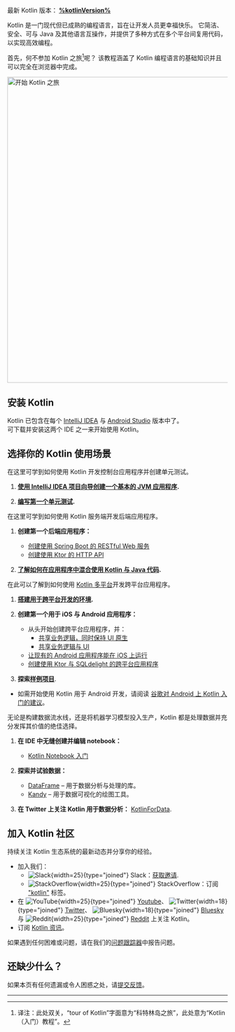 [//]: # (title: Kotlin 入门)

<tldr>
<p>最新 Kotlin 版本：<b> <a href="%kotlinLatestWhatsnew%">%kotlinVersion%</a></b></p>
</tldr>

Kotlin 是一门现代但已成熟的编程语言，旨在让开发人员更幸福快乐。
它简洁、安全、可与 Java 及其他语言互操作，并提供了多种方式在多个平台间复用代码，以实现高效编程。

首先，何不参加 Kotlin 之旅[^1]呢？ 该教程涵盖了 Kotlin 编程语言的基础知识并且可以<!--
-->完全在浏览器中完成。

<a href="kotlin-tour-welcome.md"><img src="start-kotlin-tour.svg" width="700" alt="开始 Kotlin 之旅" style="block"/></a>

## 安装 Kotlin

Kotlin 已包含在每个 [IntelliJ IDEA](https://www.jetbrains.com/idea/download/) 与 [Android Studio](https://developer.android.com/studio) 版本中了。  
可下载并安装这两个 IDE 之一来开始使用 Kotlin。

## 选择你的 Kotlin 使用场景
 
<tabs>

<tab id="console" title="控制台">

在这里可学到如何使用 Kotlin 开发控制台应用程序并创建单元测试。

1. **[使用 IntelliJ IDEA 项目向导创建一个基本的 JVM 应用程序](jvm-get-started.md).**

2. **[编写第一个单元测试](jvm-test-using-junit.md).**

</tab>

<tab id="backend" title="后端">

在这里可学到如何使用 Kotlin 服务端开发后端应用程序。

1. **创建第一个后端应用程序：**

     * [创建使用 Spring Boot 的 RESTful Web 服务](jvm-get-started-spring-boot.md)
     * [创建使用 Ktor 的 HTTP API](https://ktor.io/docs/creating-http-apis.html)

2. **[了解如何在应用程序中混合使用 Kotlin 与 Java 代码](mixing-java-kotlin-intellij.md).**

</tab>

<tab id="cross-platform-mobile" title="跨平台">

在此可以了解到如何使用 [Kotlin 多平台](multiplatform-intro.md)开发跨平台应用程序。

1. **[搭建用于跨平台开发的环境](https://www.jetbrains.com/help/kotlin-multiplatform-dev/multiplatform-setup.html).**

2. **创建第一个用于 iOS 与 Android 应用程序：**

   * 从头开始创建跨平台应用程序，并：
     * [共享业务逻辑，同时保持 UI 原生](https://www.jetbrains.com/help/kotlin-multiplatform-dev/multiplatform-create-first-app.html)
     * [共享业务逻辑与 UI](https://www.jetbrains.com/help/kotlin-multiplatform-dev/compose-multiplatform-create-first-app.html)
   * [让现有的 Android 应用程序能在 iOS 上运行](https://www.jetbrains.com/help/kotlin-multiplatform-dev/multiplatform-integrate-in-existing-app.html)
   * [创建使用 Ktor 与 SQLdelight 的跨平台应用程序](https://www.jetbrains.com/help/kotlin-multiplatform-dev/multiplatform-ktor-sqldelight.html)

3. **探索[样例项目](https://www.jetbrains.com/help/kotlin-multiplatform-dev/multiplatform-samples.html)**.

</tab>

<tab id="android" title="Android">

* 如需开始使用 Kotlin 用于 Android 开发，请阅读 [谷歌对 Android 上 Kotlin 入门的建议](https://developer.android.com/kotlin/get-started)。

</tab>

<tab id="data-analysis" title="数据分析">

无论是构建数据流水线，还是将机器学习模型投入生产，Kotlin 都是处理数据并充分发挥其价值的绝佳选择。

1. **在 IDE 中无缝创建并编辑 notebook：**

   * [Kotlin Notebook 入门](get-started-with-kotlin-notebooks.md)

2. **探索并试验数据：**

   * [DataFrame](https://kotlin.github.io/dataframe/overview.html) – 用于数据分析与处理的库。
   * [Kandy](https://kotlin.github.io/kandy/welcome.html) – 用于数据可视化的绘图工具。

3. **在 Twitter 上关注 Kotlin 用于数据分析：** [KotlinForData](http://twitter.com/KotlinForData).

</tab>

</tabs>

## 加入 Kotlin 社区

持续关注 Kotlin 生态系统的最新动态并分享你的经验。

* 加入我们：
  * ![Slack](slack.svg){width=25}{type="joined"} Slack：[获取邀请](https://surveys.jetbrains.com/s3/kotlin-slack-sign-up).
  * ![StackOverflow](stackoverflow.svg){width=25}{type="joined"} StackOverflow：订阅 ["kotlin"](https://stackoverflow.com/questions/tagged/kotlin) 标签。
* 在 ![YouTube](youtube.svg){width=25}{type="joined"} [Youtube](https://www.youtube.com/channel/UCP7uiEZIqci43m22KDl0sNw)、 ![Twitter](twitter.svg){width=18}{type="joined"} [Twitter](https://twitter.com/kotlin)、 ![Bluesky](bsky.svg){width=18}{type="joined"} [Bluesky](https://bsky.app/profile/kotlinlang.org) 与 ![Reddit](reddit.svg){width=25}{type="joined"} [Reddit](https://www.reddit.com/r/Kotlin/) 上关注 Kotlin。
* 订阅 [Kotlin 资讯](https://info.jetbrains.com/kotlin-communication-center.html)。

如果遇到任何困难或问题，请在我们的[问题跟踪器](https://youtrack.jetbrains.com/issues/KT)中报告问题。

## 还缺少什么？

如果本页有任何遗漏或令人困惑之处，请[提交反馈](https://surveys.hotjar.com/d82e82b0-00d9-44a7-b793-0611bf6189df)。

---

[^1]: 译注：此处双关，“tour of Kotlin”字面意为“科特林岛之旅”，此处意为“Kotlin（入门）教程”。

